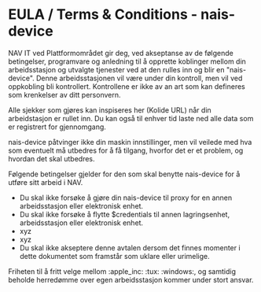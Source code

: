 # EULA / Terms & Conditions - nais-device

NAV IT ved Plattformområdet gir deg, ved akseptanse av de følgende betingelser, programvare og anledning til å opprette koblinger mellom din arbeidsstasjon og utvalgte tjenester ved at den rulles inn og blir en "nais-device".
Denne arbeidsstasjonen vil være under din kontroll, men vil ved oppkobling bli kontrollert. Kontrollene er ikke av an art som kan defineres som krenkelser av ditt personvern.

Alle sjekker som gjøres kan inspiseres her (Kolide URL) når din arbeidstasjon er rullet inn. Du kan også til enhver tid laste ned alle data som er registrert for gjennomgang.

nais-device påtvinger ikke din maskin innstillinger, men vil veilede med hva som eventuelt må utbedres for å få tilgang, hvorfor det er et problem, og hvordan det skal utbedres.

Følgende betingelser gjelder for den som skal benytte nais-device for å utføre sitt arbeid i NAV.

- Du skal ikke forsøke å gjøre din nais-device til proxy for en annen arbeidsstasjon eller elektronisk enhet.
- Du skal ikke forsøke å flytte $credentials til annen lagringsenhet, arbeidsstasjon eller elektronisk enhet.
- xyz
- xyz
- Du skal ikke akseptere denne avtalen dersom det finnes momenter i dette dokumentet som framstår som uklare eller urimelige.

Friheten til å fritt velge mellom :apple_inc: :tux: :windows:, og samtidig beholde herredømme over egen arbeidsstasjon kommer under stort ansvar. 